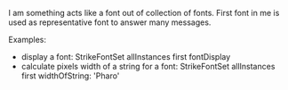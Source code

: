 I am something acts like a font out of collection of fonts. First font in me is used as representative font to answer many messages.Examples:- display a font: StrikeFontSet allInstances first fontDisplay - calculate pixels width of a string for a font: StrikeFontSet allInstances first widthOfString: 'Pharo'